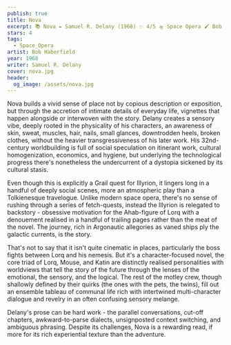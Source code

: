 ```yaml
---
publish: true
title: Nova
excerpt: 📚 Nova ✒️ Samuel R. Delany (1968) ✨ 4/5 🛸 Space Opera 🖌️ Bob Haberfield
stars: 4
tags:
  - Space_Opera
artist: Bob Haberfield
year: 1968
writer: Samuel R. Delany
cover: nova.jpg
header:
  og_image: /assets/nova.jpg
---
```

Nova builds a vivid sense of place not by copious description or exposition, but through the accretion of intimate details of everyday life, vignettes that happen alongside or interwoven with the story. Delany creates a sensory vibe, deeply rooted in the physicality of his characters, an awareness of skin, sweat, muscles, hair, nails, small glances, downtrodden heels, broken clothes, without the heavier transgressiveness of his later work. His 32nd-century worldbuilding is full of social speculation on itinerant work, cultural homogenization, economics, and hygiene, but underlying the technological progress there's nonetheless the undercurrent of a dystopia sickened by its cultural stasis.

Even though this is explicitly a Grail quest for Illyrion, it lingers long in a handful of deeply social scenes, more an atmospheric play than a Tolkienesque travelogue. Unlike modern space opera, there's no sense of rushing through a series of fetch-quests, instead the Illyrion is relegated to backstory - obsessive motivation for the Ahab-figure of Lorq with a denouement realised in a handful of trailing pages rather than the meat of the novel. The journey, rich in Argonautic allegories as vaned ships ply the galactic currents, is the story.

That's not to say that it isn't quite cinematic in places, particularly the boss fights between Lorq and his nemesis. But it's a character-focused novel, the core triad of Lorq, Mouse, and Katin are distinctly realised personalities with worldviews that tell the story of the future through the lenses of the emotional, the sensory, and the logical. The rest of the motley crew, though shallowly defined by their quirks (the ones with the pets, the twins), fill out an ensemble tableau of communal life rich with intertwined multi-character dialogue and revelry in an often confusing sensory melange.

Delany's prose can be hard work - the parallel conversations, cut-off chapters, awkward-to-parse dialects, unsignposted context switching, and ambiguous phrasing. Despite its challenges, Nova is a rewarding read, if more for its rich experiential texture than the adventure.